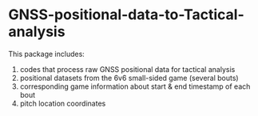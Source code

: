 # GNSS-positional-data-to-Tactical-analysis

This package includes:
1) codes that process raw GNSS positional data for tactical analysis
2) positional datasets from the 6v6 small-sided game (several bouts)
3) corresponding game information about start & end timestamp of each bout
4) pitch location coordinates
